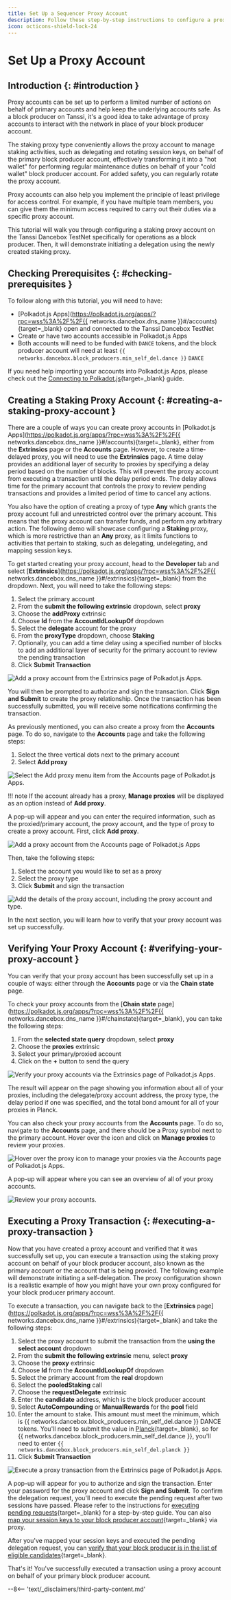 ```yaml
---
title: Set Up a Sequencer Proxy Account
description: Follow these step-by-step instructions to configure a proxy account to manage sequencer activities on behalf of your primary sequencer account.
icon: octicons-shield-lock-24
---
```


# Set Up a Proxy Account

## Introduction {: #introduction }

Proxy accounts can be set up to perform a limited number of actions on behalf of primary accounts and help keep the underlying accounts safe. As a block producer on Tanssi, it's a good idea to take advantage of proxy accounts to interact with the network in place of your block producer account.

The staking proxy type conveniently allows the proxy account to manage staking activities, such as delegating and rotating session keys, on behalf of the primary block producer account, effectively transforming it into a "hot wallet" for performing regular maintenance duties on behalf of your "cold wallet" block producer account. For added safety, you can regularly rotate the proxy account.

Proxy accounts can also help you implement the principle of least privilege for access control. For example, if you have multiple team members, you can give them the minimum access required to carry out their duties via a specific proxy account.

This tutorial will walk you through configuring a staking proxy account on the Tanssi Dancebox TestNet specifically for operations as a block producer. Then, it will demonstrate initiating a delegation using the newly created staking proxy.

## Checking Prerequisites {: #checking-prerequisites }

To follow along with this tutorial, you will need to have:

- [Polkadot.js Apps](https://polkadot.js.org/apps/?rpc=wss%3A%2F%2F{{ networks.dancebox.dns_name }}#/accounts){target=\_blank} open and connected to the Tanssi Dancebox TestNet
- Create or have two accounts accessible in Polkadot.js Apps
- Both accounts will need to be funded with `DANCE` tokens, and the block producer account will need at least `{{ networks.dancebox.block_producers.min_self_del.dance }}` `DANCE`

If you need help importing your accounts into Polkadot.js Apps, please check out the [Connecting to Polkadot.js](/builders/toolkit/substrate-api/wallets/talisman/#connecting-to-polkadotjs){target=\_blank} guide.

## Creating a Staking Proxy Account {: #creating-a-staking-proxy-account }

There are a couple of ways you can create proxy accounts in [Polkadot.js Apps](https://polkadot.js.org/apps/?rpc=wss%3A%2F%2F{{ networks.dancebox.dns_name }}#/accounts){target=\_blank}, either from the **Extrinsics** page or the **Accounts** page. However, to create a time-delayed proxy, you will need to use the **Extrinsics** page. A time delay provides an additional layer of security to proxies by specifying a delay period based on the number of blocks. This will prevent the proxy account from executing a transaction until the delay period ends. The delay allows time for the primary account that controls the proxy to review pending transactions and provides a limited period of time to cancel any actions.

You also have the option of creating a proxy of type **Any** which grants the proxy account full and unrestricted control over the primary account. This means that the proxy account can transfer funds, and perform any arbitrary action. The following demo will showcase configuring a **Staking** proxy, which is more restrictive than an **Any** proxy, as it limits functions to activities that pertain to staking, such as delegating, undelegating, and mapping session keys.

To get started creating your proxy account, head to the **Developer** tab and select [**Extrinsics**](https://polkadot.js.org/apps/?rpc=wss%3A%2F%2F{{ networks.dancebox.dns_name }}#/extrinsics){target=\_blank} from the dropdown. Next, you will need to take the following steps:

1. Select the primary account
2. From the **submit the following extrinsic** dropdown, select **proxy**
3. Choose the **addProxy** extrinsic
4. Choose **Id** from the **AccountIdLookupOf** dropdown
5. Select the **delegate** account for the proxy
6. From the **proxyType** dropdown, choose **Staking**
7. Optionally, you can add a time delay using a specified number of blocks to add an additional layer of security for the primary account to review the pending transaction
8. Click **Submit Transaction**

![Add a proxy account from the Extrinsics page of Polkadot.js Apps.](/images/node-operators/sequencers/operational-tasks/proxy-accounts/proxy-1.webp)

You will then be prompted to authorize and sign the transaction. Click **Sign and Submit** to create the proxy relationship. Once the transaction has been successfully submitted, you will receive some notifications confirming the transaction.

As previously mentioned, you can also create a proxy from the **Accounts** page. To do so, navigate to the **Accounts** page and take the following steps:

1. Select the three vertical dots next to the primary account
2. Select **Add proxy**

![Select the Add proxy menu item from the Accounts page of Polkadot.js Apps.](/images/node-operators/sequencers/operational-tasks/proxy-accounts/proxy-2.webp)

!!! note
    If the account already has a proxy, **Manage proxies** will be displayed as an option instead of **Add proxy**.

A pop-up will appear and you can enter the required information, such as the proxied/primary account, the proxy account, and the type of proxy to create a proxy account. First, click **Add proxy**.

![Add a proxy account from the Accounts page of Polkadot.js Apps](/images/node-operators/sequencers/operational-tasks/proxy-accounts/proxy-3.webp)

Then, take the following steps:

1. Select the account you would like to set as a proxy
2. Select the proxy type
3. Click **Submit** and sign the transaction

![Add the details of the proxy account, including the proxy account and type.](/images/node-operators/sequencers/operational-tasks/proxy-accounts/proxy-4.webp)

In the next section, you will learn how to verify that your proxy account was set up successfully.

## Verifying Your Proxy Account {: #verifying-your-proxy-account }

You can verify that your proxy account has been successfully set up in a couple of ways: either through the **Accounts** page or via the **Chain state** page.

To check your proxy accounts from the [**Chain state** page](https://polkadot.js.org/apps/?rpc=wss%3A%2F%2F{{ networks.dancebox.dns_name }}#/chainstate){target=\_blank}, you can take the following steps:

1. From the **selected state query** dropdown, select **proxy**
2. Choose the **proxies** extrinsic
3. Select your primary/proxied account
4. Click on the **+** button to send the query

![Verify your proxy accounts via the Extrinsics page of Polkadot.js Apps.](/images/node-operators/sequencers/operational-tasks/proxy-accounts/proxy-5.webp)

The result will appear on the page showing you information about all of your proxies, including the delegate/proxy account address, the proxy type, the delay period if one was specified, and the total bond amount for all of your proxies in Planck.

You can also check your proxy accounts from the **Accounts** page. To do so, navigate to the **Accounts** page, and there should be a Proxy symbol next to the primary account. Hover over the icon and click on **Manage proxies** to review your proxies.

![Hover over the proxy icon to manage your proxies via the Accounts page of Polkadot.js Apps.](/images/node-operators/sequencers/operational-tasks/proxy-accounts/proxy-6.webp)

A pop-up will appear where you can see an overview of all of your proxy accounts.

![Review your proxy accounts.](/images/node-operators/sequencers/operational-tasks/proxy-accounts/proxy-7.webp)

## Executing a Proxy Transaction {: #executing-a-proxy-transaction }

Now that you have created a proxy account and verified that it was successfully set up, you can execute a transaction using the staking proxy account on behalf of your block producer account, also known as the primary account or the account that is being proxied. The following example will demonstrate initiating a self-delegation. The proxy configuration shown is a realistic example of how you might have your own proxy configured for your block producer primary account.

To execute a transaction, you can navigate back to the [**Extrinsics** page](https://polkadot.js.org/apps/?rpc=wss%3A%2F%2F{{ networks.dancebox.dns_name }}#/extrinsics){target=\_blank} and take the following steps:

1. Select the proxy account to submit the transaction from the **using the select account** dropdown
2. From the **submit the following extrinsic** menu, select **proxy**
3. Choose the **proxy** extrinsic
4. Choose **Id** from the **AccountIdLookupOf** dropdown
5. Select the primary account from the **real** dropdown
6. Select the **pooledStaking** call
7. Choose the **requestDelegate** extrinsic
8. Enter the **candidate** address, which is the block producer account
9. Select **AutoCompounding** or **ManualRewards** for the **pool** field
10. Enter the amount to stake. This amount must meet the minimum, which is {{ networks.dancebox.block_producers.min_self_del.dance }} DANCE tokens. You'll need to submit the value in [Planck](https://wiki.polkadot.network/docs/learn-DOT#the-planck-unit){target=\_blank}, so for {{ networks.dancebox.block_producers.min_self_del.dance }}, you'll need to enter `{{ networks.dancebox.block_producers.min_self_del.planck }}`
11. Click **Submit Transaction**

![Execute a proxy transaction from the Extrinsics page of Polkadot.js Apps.](/images/node-operators/sequencers/operational-tasks/proxy-accounts/proxy-8.webp)

A pop-up will appear for you to authorize and sign the transaction. Enter your password for the proxy account and click **Sign and Submit**. To confirm the delegation request, you'll need to execute the pending request after two sessions have passed. Please refer to the instructions for [executing pending requests](/node-operators/sequencers/onboarding/account-setup/#execute-pending-request){target=\_blank} for a step-by-step guide. You can also [map your session keys to your block producer account](/node-operators/sequencers/onboarding/account-setup/#map-session-keys){target=\_blank} via proxy.

After you've mapped your session keys and executed the pending delegation request, you can [verify that your block producer is in the list of eligible candidates](/node-operators/sequencers/onboarding/account-setup/#verify){target=\_blank}.

That's it! You've successfully executed a transaction using a proxy account on behalf of your primary block producer account.

--8<-- 'text/_disclaimers/third-party-content.md'
